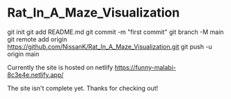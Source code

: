 # Rat_In_A_Maze_Visualization
git init git add README.md git commit -m "first commit" git branch -M main git remote add origin https://github.com/NissanK/Rat_In_A_Maze_Visualization.git git push -u origin main

Currently the site is hosted on netlify
https://funny-malabi-8c3e4e.netlify.app/

The site isn't complete yet. Thanks for checking out!
